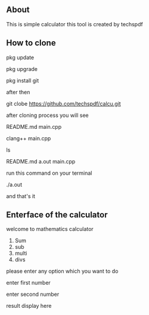 About 
------

This is simple calculator this  tool is  created by techspdf

How to clone 
------------

pkg update

pkg upgrade

pkg install git

after then

git clobe https://github.com/techspdf/calcu.git

after cloning process
you will see

README.md   main.cpp

clang++ main.cpp

ls

README.md        a.out          main.cpp


 run this command on your terminal 
 
 
  ./a.out
  
  and that's it 
  
  






Enterface of the calculator 
---------------------------


welcome  to mathematics  calculator
1. Sum
2. sub
3. multi
4. divs

please enter any option which you want to do 

enter first number


enter second number

result display here 



